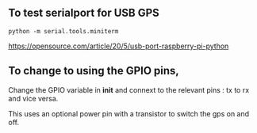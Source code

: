 ## To test serialport for USB GPS

`python -m serial.tools.miniterm`

https://opensource.com/article/20/5/usb-port-raspberry-pi-python

## To change to using the GPIO pins, 
Change the GPIO variable in __init__ and connext to the relevant pins : tx to rx and vice versa. 

This uses an optional power pin with a transistor to switch the gps on and off. 
